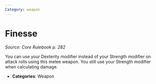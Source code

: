 ```yaml
---
Category: weapon
---
```

# Finesse  
*Source: Core Rulebook p. 282*  

You can use your Dexterity modifier instead of your Strength modifier on attack rolls using this melee weapon. You still use your Strength modifier when calculating damage.

- **Categories**: Weapon